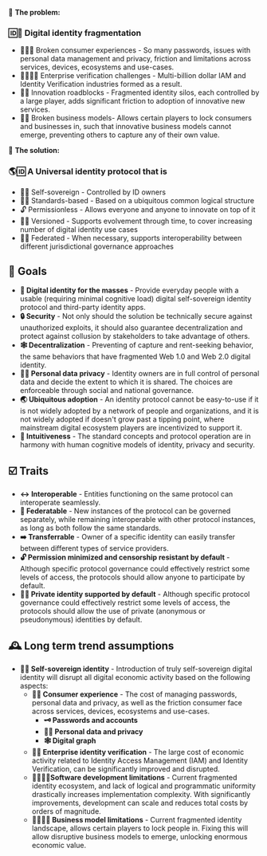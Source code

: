 🧩 **The problem:**

### 🆔🧩 Digital identity fragmentation

- 🙍‍♀️🧩 Broken consumer experiences - So many passwords, issues with personal data management and privacy, friction and limitations across services, devices, ecosystems and use-cases.
- 🏢🙍‍♀️✅ Enterprise verification challenges - Multi-billion dollar IAM and Identity Verification industries formed as a result.
- 📱🧪 Innovation roadblocks - Fragmented identity silos, each controlled by a large player, adds significant friction to adoption of innovative new services.
- 🏢🧩 Broken business models- Allows certain players to lock consumers and businesses in, such that innovative business models cannot emerge, preventing others to capture any of their own value.

🙌 **The solution:**

### 🌎🆔 A **Universal identity protocol** that is

- 🤳🆔 Self-sovereign - Controlled by ID owners
- 📜🆔 Standards-based - Based on a ubiquitous  common logical structure
- 🔓 Permissionless - Allows everyone and anyone to innovate on top of it
- 🔢🆔 Versioned - Supports evolvement through time, to cover increasing number of digital identity use cases
- 🔗🆔 Federated - When necessary, supports interoperability between different jurisdictional governance approaches

## 🎯 Goals

- **👥 Digital identity for the masses** - Provide everyday people with a usable (requiring minimal cognitive load) digital self-sovereign identity protocol and third-party identity apps.
- **🔒 Security** - Not only should the solution be technically secure against unauthorized exploits, it should also guarantee decentralization and protect against collusion by stakeholders to take advantage of others.
- **🕸 Decentralization** - Preventing of capture and rent-seeking behavior, the same behaviors that have fragmented Web 1.0 and Web 2.0 digital identity.
- **🦸‍♀️ Personal data privacy** - Identity owners are in full control of personal data and decide the extent to which it is shared. The choices are enforceable through social and national governance.
- **🌏 Ubiquitous adoption** - An identity protocol cannot be easy-to-use if it is not widely adopted by a network of people and organizations, and it is not widely adopted if doesn't grow past a tipping point, where mainstream digital ecosystem players are incentivized to support it.
- **🧠 Intuitiveness** - The standard concepts and protocol operation are in harmony with human cognitive models of identity, privacy and security.

## ☑️ Traits

- **↔️ Interoperable** - Entities functioning on the same protocol can interoperate seamlessly.
- **🔗 Federatable** - New instances of the protocol can be governed separately, while remaining interoperable with other protocol instances, as long as both follow the same standards.
- **➡️ Transferrable** - Owner of a specific identity can easily transfer between different types of service providers.
- **🔓 Permission minimized and censorship resistant by default** - Although specific protocol governance could effectively restrict some levels of access, the protocols should allow anyone to participate by default.
- **🦸‍♂️ Private identity supported by default** - Although specific protocol governance could effectively restrict some levels of access, the protocols should allow the use of private (anonymous or pseudonymous) identities by default.

## 🕰 Long term trend assumptions

- **🤳🆔 Self-sovereign identity** - Introduction of truly self-sovereign digital identity will disrupt all digital economic activity based on the following aspects:
  - **🙍‍♀️ Consumer experience** - The cost of managing passwords, personal data and privacy, as well as the friction consumer face across services, devices, ecosystems and use-cases.
    - **🗝 Passwords and accounts**
    - **🦸‍♀️ Personal data and privacy**
    - **🕸 Digital graph**
  - **🏢✅ Enterprise identity verification** - The large cost of economic activity related to Identity Access Management (IAM) and Identity Verification, can be significantly improved and disrupted.
  - **👩‍💻🏃‍♀️Software development limitations** - Current fragmented identity ecosystem, and lack of logical and programmatic uniformity drastically increases implementation complexity. With significantly improvements, development can scale and reduces total costs by orders of magnitude.
  - **👨‍💼🏃‍♂️ Business model limitations** - Current fragmented identity landscape, allows certain players to lock people in. Fixing this will allow disruptive business models to emerge, unlocking enormous economic value.

